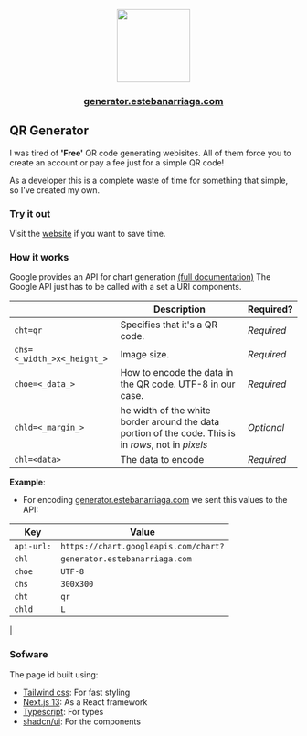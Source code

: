 <p align="center">
  <a href="https://generator.estebanarriaga.com">
    <picture>
      <source media="(prefers-color-scheme: dark)" srcset="https://chart.googleapis.com/chart?chl=generator.estebanarriaga.com&choe=UTF-8&chs=300x300&cht=qr&chld=L">
      <img src="https://chart.googleapis.com/chart?chl=generator.estebanarriaga.com&choe=UTF-8&chs=300x300&cht=qr&chld=L" height="128">
    </picture>
  </a>
</p>

<p align="center">
  <a aria-label="generator.estebanarriaga.com" href="generator.estebanarriaga.com">
    <h3 align="center">generator.estebanarriaga.com</h3>
  </a>
</p>

## QR Generator

I was tired of **'Free'** QR code generating webisites. All of them force you to create an account or pay a fee just for a simple QR code!

As a developer this is a complete waste of time for something that simple, so I've created my own.

### Try it out

Visit the [website](https://generator.estebanarriaga.com) if you want to save time.

### How it works

Google provides an API for chart generation [(full documentation)](https://developers.google.com/chart/infographics/docs/qr_codes) 
The Google API just has to be called with a set a URI components.

|                |Description											|Required?                         |
|----------------|-------------------------------|-----------------------------|
|`cht=qr`|Specifies that it's a QR code.|*Required*|
|`chs=<_width_>x<_height_>` |Image size.|*Required*|
|`choe=<_data_>`|How to encode the data in the QR code. UTF-8 in our case.|*Required*|
|`chld=<_margin_>`|he width of the white border around the data portion of the code. This is in _rows_, not in _pixels_|*Optional*|
|`chl=<data>`|The data to encode|*Required*

**Example**: 
* For encoding <ins>generator.estebanarriaga.com</ins> we sent this values to the API:

| Key | Value |
|------|-------|
|`api-url:`|`https://chart.googleapis.com/chart?`|
|	`chl`|`generator.estebanarriaga.com`|
|`choe`|`UTF-8`|
|`chs`|`300x300`|
|`cht`| `qr`|
|`chld`|`L`|
|

### Sofware
The page id built using:
* [Tailwind css](https://tailwindcss.com/): For fast styling
* [Next.js 13](https://nextjs.org/): As a React framework 
* [Typescript](https://www.typescriptlang.org/): For types
* [shadcn/ui](https://ui.shadcn.com/): For the components